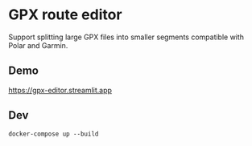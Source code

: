 # GPX route editor

Support splitting large GPX files into smaller segments compatible with Polar and Garmin.

## Demo

https://gpx-editor.streamlit.app

## Dev

```
docker-compose up --build
```
